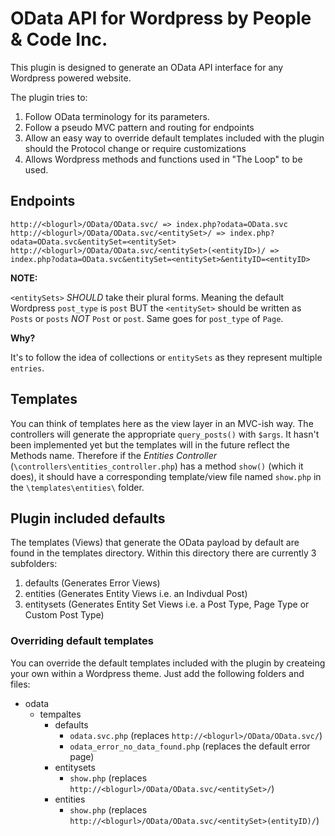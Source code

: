 # OData API for Wordpress by People & Code Inc.

This plugin is designed to generate an OData API interface for any Wordpress powered website.

The plugin tries to:

1. Follow OData terminology for its parameters.
2. Follow a pseudo MVC pattern and routing for endpoints
3. Allow an easy way to override default templates included with the plugin should the Protocol change or require customizations
4. Allows Wordpress methods and functions used in "The Loop" to be used.

## Endpoints

````
http://<blogurl>/OData/OData.svc/ => index.php?odata=OData.svc
http://<blogurl>/OData/OData.svc/<entitySet>/ => index.php?odata=OData.svc&entitySet=<entitySet>
http://<blogurl>/OData/OData.svc/<entitySet>(<entityID>)/ => index.php?odata=OData.svc&entitySet=<entitySet>&entityID=<entityID>
````
**NOTE:**

`<entitySets>` *SHOULD* take their plural forms.  Meaning the default Wordpress `post_type` is `post` BUT the `<entitySet>` should be written as `Posts` or `posts` *NOT* `Post` or `post`.  Same goes for `post_type` of `Page`.

**Why?**

It's to follow the idea of collections or `entitySets` as they represent multiple `entries`.


## Templates

You can think of templates here as the view layer in an MVC-ish way. The controllers will generate the appropriate `query_posts()` with `$args`.  It hasn't been implemented yet but the templates will in the future reflect the Methods name.  Therefore if the *Entities Controller* (`\controllers\entities_controller.php`) has a method `show()` (which it does), it should have a corresponding template/view file named `show.php` in the `\templates\entities\` folder.

## Plugin included defaults

The templates (Views) that generate the OData payload by default are found in the templates directory.  Within this directory there are currently 3 subfolders:

1. defaults (Generates Error Views)
2. entities (Generates Entity Views i.e. an Indivdual Post)
3. entitysets (Generates Entity Set Views i.e. a Post Type, Page Type or Custom Post Type)

### Overriding default templates
You can override the default templates included with the plugin by createing your own within a Wordpress theme.  Just add the following folders and files:

- odata
	- tempaltes
		- defaults
			- `odata.svc.php` (replaces `http://<blogurl>/OData/OData.svc/`)
			- `odata_error_no_data_found.php` (replaces the default error page)
		- entitysets
			- `show.php` (replaces `http://<blogurl>/OData/OData.svc/<entitySet>/`)
		- entities
			- `show.php` (replaces `http://<blogurl>/OData/OData.svc/<entitySet>(entityID)/`)
